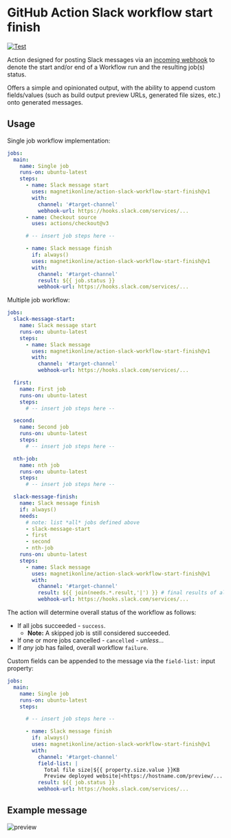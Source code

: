 # GitHub Action Slack workflow start finish

[![Test](https://github.com/magnetikonline/action-slack-workflow-start-finish/actions/workflows/test.yaml/badge.svg)](https://github.com/magnetikonline/action-slack-workflow-start-finish/actions/workflows/test.yaml)

Action designed for posting Slack messages via an [incoming webhook](https://api.slack.com/messaging/webhooks) to denote the start and/or end of a Workflow run and the resulting job(s) status.

Offers a simple and opinionated output, with the ability to append custom fields/values (such as build output preview URLs, generated file sizes, etc.) onto generated messages.

## Usage

Single job workflow implementation:

```yaml
jobs:
  main:
    name: Single job
    runs-on: ubuntu-latest
    steps:
      - name: Slack message start
        uses: magnetikonline/action-slack-workflow-start-finish@v1
        with:
          channel: '#target-channel'
          webhook-url: https://hooks.slack.com/services/...
      - name: Checkout source
        uses: actions/checkout@v3

      # -- insert job steps here --

      - name: Slack message finish
        if: always()
        uses: magnetikonline/action-slack-workflow-start-finish@v1
        with:
          channel: '#target-channel'
          result: ${{ job.status }}
          webhook-url: https://hooks.slack.com/services/...
```

Multiple job workflow:

```yaml
jobs:
  slack-message-start:
    name: Slack message start
    runs-on: ubuntu-latest
    steps:
      - name: Slack message
        uses: magnetikonline/action-slack-workflow-start-finish@v1
        with:
          channel: '#target-channel'
          webhook-url: https://hooks.slack.com/services/...

  first:
    name: First job
    runs-on: ubuntu-latest
    steps:
      # -- insert job steps here --

  second:
    name: Second job
    runs-on: ubuntu-latest
    steps:
      # -- insert job steps here --

  nth-job:
    name: nth job
    runs-on: ubuntu-latest
    steps:
      # -- insert job steps here --

  slack-message-finish:
    name: Slack message finish
    if: always()
    needs:
      # note: list *all* jobs defined above
      - slack-message-start
      - first
      - second
      - nth-job
    runs-on: ubuntu-latest
    steps:
      - name: Slack message
        uses: magnetikonline/action-slack-workflow-start-finish@v1
        with:
          channel: '#target-channel'
          result: ${{ join(needs.*.result,'|') }} # final results of all jobs
          webhook-url: https://hooks.slack.com/services/...
```

The action will determine overall status of the workflow as follows:

- If all jobs succeeded - `success`.
	- **Note:** A skipped job is still considered succeeded.
- If one or more jobs cancelled - `cancelled` - _unless..._
- If _any_ job has failed, overall workflow `failure`.

Custom fields can be appended to the message via the `field-list:` input property:

```yaml
jobs:
  main:
    name: Single job
    runs-on: ubuntu-latest
    steps:

      # -- insert job steps here --

      - name: Slack message finish
        if: always()
        uses: magnetikonline/action-slack-workflow-start-finish@v1
        with:
          channel: '#target-channel'
          field-list: |
            Total file size|${{ property.size.value }}KB
            Preview deployed website|<https://hostname.com/preview/...|Click here>
          result: ${{ job.status }}
          webhook-url: https://hooks.slack.com/services/...
```

## Example message

![preview](https://user-images.githubusercontent.com/1818757/133388692-fc2383a0-aa03-45d1-aca0-cea0a191d730.png)
